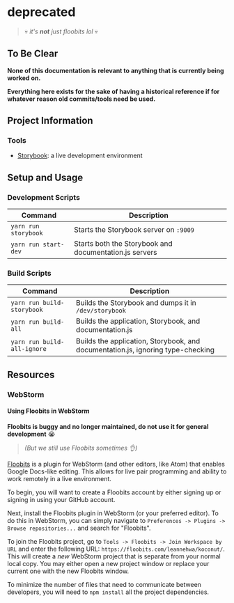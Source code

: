 # deprecated
> :skull: _it's **not** just floobits lol_ :skull:

## To Be Clear
**None of this documentation is relevant to anything that is currently being worked on.**

**Everything here exists for the sake of having a historical reference if for whatever reason old commits/tools need be used.**

## Project Information

### Tools
- [Storybook](https://storybook.js.org/): a live development environment

## Setup and Usage

### Development Scripts

Command                    | Description
-------------------------- | -----------------------------------------------------------------------------------------------
`yarn run storybook`       | Starts the Storybook server on `:9009`
`yarn run start-dev`       | Starts both the Storybook and documentation.js servers

### Build Scripts

Command                    | Description
-------------------------- | -----------------------------------------------------------------------------------------------
`yarn run build-storybook`  | Builds the Storybook and dumps it in `/dev/storybook`
`yarn run build-all`        | Builds the application, Storybook, and documentation.js
`yarn run build-all-ignore` | Builds the application, Storybook, and documentation.js, ignoring type-checking

## Resources

### WebStorm

#### Using Floobits in WebStorm
**Floobits is buggy and no longer maintained, do not use it for general development** :sob:

> *(But we still use Floobits sometimes :ok_hand:)*

[Floobits](https://floobits.com) is a plugin for WebStorm (and other editors, like Atom) that enables Google Docs-like editing. This allows for live pair programming and ability to work remotely in a live environment.

To begin, you will want to create a Floobits account by either signing up or signing in using your GitHub account.

Next, install the Floobits plugin in WebStorm (or your preferred editor). To do this in WebStorm, you can simply navigate to `Preferences -> Plugins -> Browse repositories...` and search for "Floobits".

To join the Floobits project, go to `Tools -> Floobits -> Join Workspace by URL` and enter the following URL: `https://floobits.com/leannehwa/koconut/`. This will create a *new* WebStorm project that is separate from your normal local copy. You may either open a new project window or replace your current one with the new Floobits window.

To minimize the number of files that need to communicate between developers, you will need to `npm install` all the project dependencies.
